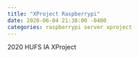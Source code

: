 ```yaml
---
title: "XProject Raspberrypi"
date: 2020-06-04 21:38:00 -0400
categories: raspberrypi server xproject
---
```

2020 HUFS IA XProject <br>
